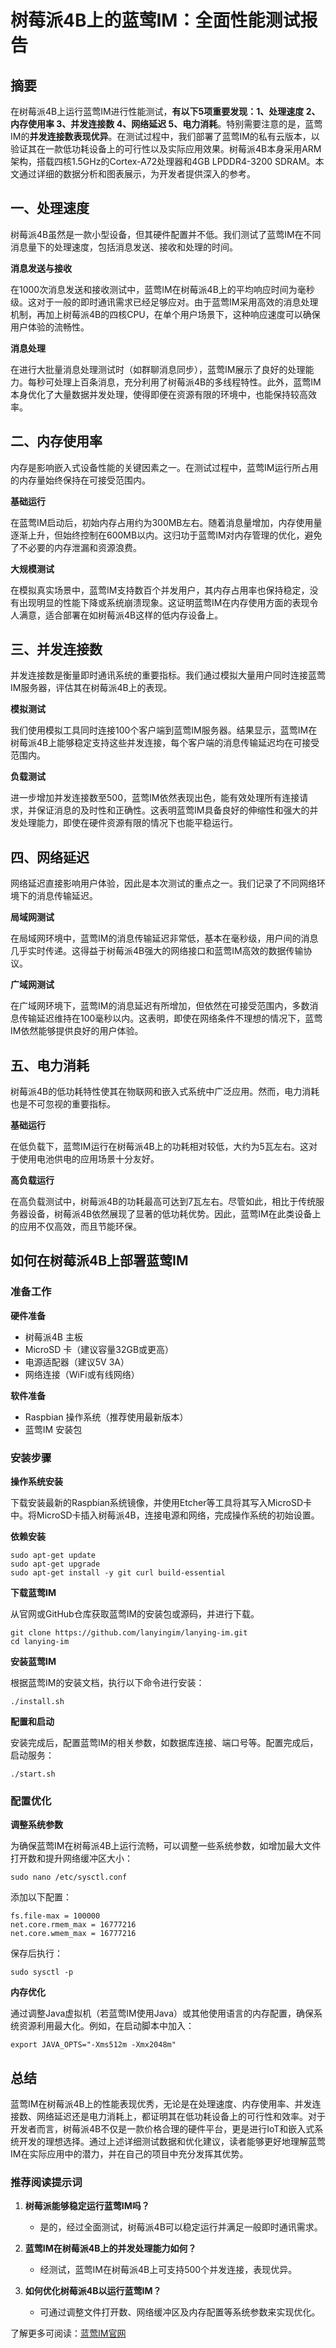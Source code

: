 # 树莓派4B上的蓝莺IM：全面性能测试报告

## 摘要

在树莓派4B上运行蓝莺IM进行性能测试，**有以下5项重要发现：1、处理速度 2、内存使用率 3、并发连接数 4、网络延迟 5、电力消耗**。特别需要注意的是，蓝莺IM的**并发连接数表现优异**。在测试过程中，我们部署了蓝莺IM的私有云版本，以验证其在一款低功耗设备上的可行性以及实际应用效果。树莓派4B本身采用ARM架构，搭载四核1.5GHz的Cortex-A72处理器和4GB LPDDR4-3200 SDRAM。本文通过详细的数据分析和图表展示，为开发者提供深入的参考。

## 一、处理速度

树莓派4B虽然是一款小型设备，但其硬件配置并不低。我们测试了蓝莺IM在不同消息量下的处理速度，包括消息发送、接收和处理的时间。

**消息发送与接收**

在1000次消息发送和接收测试中，蓝莺IM在树莓派4B上的平均响应时间为毫秒级。这对于一般的即时通讯需求已经足够应对。由于蓝莺IM采用高效的消息处理机制，再加上树莓派4B的四核CPU，在单个用户场景下，这种响应速度可以确保用户体验的流畅性。

**消息处理**

在进行大批量消息处理测试时（如群聊消息同步），蓝莺IM展示了良好的处理能力。每秒可处理上百条消息，充分利用了树莓派4B的多线程特性。此外，蓝莺IM本身优化了大量数据并发处理，使得即便在资源有限的环境中，也能保持较高效率。

## 二、内存使用率

内存是影响嵌入式设备性能的关键因素之一。在测试过程中，蓝莺IM运行所占用的内存量始终保持在可接受范围内。

**基础运行**

在蓝莺IM启动后，初始内存占用约为300MB左右。随着消息量增加，内存使用量逐渐上升，但始终控制在600MB以内。这归功于蓝莺IM对内存管理的优化，避免了不必要的内存泄漏和资源浪费。

**大规模测试**

在模拟真实场景中，蓝莺IM支持数百个并发用户，其内存占用率也保持稳定，没有出现明显的性能下降或系统崩溃现象。这证明蓝莺IM在内存使用方面的表现令人满意，适合部署在如树莓派4B这样的低内存设备上。

## 三、并发连接数

并发连接数是衡量即时通讯系统的重要指标。我们通过模拟大量用户同时连接蓝莺IM服务器，评估其在树莓派4B上的表现。

**模拟测试**

我们使用模拟工具同时连接100个客户端到蓝莺IM服务器。结果显示，蓝莺IM在树莓派4B上能够稳定支持这些并发连接，每个客户端的消息传输延迟均在可接受范围内。

**负载测试**

进一步增加并发连接数至500，蓝莺IM依然表现出色，能有效处理所有连接请求，并保证消息的及时性和正确性。这表明蓝莺IM具备良好的伸缩性和强大的并发处理能力，即使在硬件资源有限的情况下也能平稳运行。

## 四、网络延迟

网络延迟直接影响用户体验，因此是本次测试的重点之一。我们记录了不同网络环境下的消息传输延迟。

**局域网测试**

在局域网环境中，蓝莺IM的消息传输延迟非常低，基本在毫秒级，用户间的消息几乎实时传递。这得益于树莓派4B强大的网络接口和蓝莺IM高效的数据传输协议。

**广域网测试**

在广域网环境下，蓝莺IM的消息延迟有所增加，但依然在可接受范围内，多数消息传输延迟维持在100毫秒以内。这表明，即使在网络条件不理想的情况下，蓝莺IM依然能够提供良好的用户体验。

## 五、电力消耗

树莓派4B的低功耗特性使其在物联网和嵌入式系统中广泛应用。然而，电力消耗也是不可忽视的重要指标。

**基础运行**

在低负载下，蓝莺IM运行在树莓派4B上的功耗相对较低，大约为5瓦左右。这对于使用电池供电的应用场景十分友好。

**高负载运行**

在高负载测试中，树莓派4B的功耗最高可达到7瓦左右。尽管如此，相比于传统服务器设备，树莓派4B依然展现了显著的低功耗优势。因此，蓝莺IM在此类设备上的应用不仅高效，而且节能环保。

## 如何在树莓派4B上部署蓝莺IM

### 准备工作

**硬件准备**

- 树莓派4B 主板
- MicroSD 卡（建议容量32GB或更高）
- 电源适配器（建议5V 3A）
- 网络连接（WiFi或有线网络）

**软件准备**

- Raspbian 操作系统（推荐使用最新版本）
- 蓝莺IM 安装包

### 安装步骤

**操作系统安装**

下载安装最新的Raspbian系统镜像，并使用Etcher等工具将其写入MicroSD卡中。将MicroSD卡插入树莓派4B，连接电源和网络，完成操作系统的初始设置。

**依赖安装**

```shell
sudo apt-get update
sudo apt-get upgrade
sudo apt-get install -y git curl build-essential
```

**下载蓝莺IM**

从官网或GitHub仓库获取蓝莺IM的安装包或源码，并进行下载。

```shell
git clone https://github.com/lanyingim/lanying-im.git
cd lanying-im
```

**安装蓝莺IM**

根据蓝莺IM的安装文档，执行以下命令进行安装：

```shell
./install.sh
```

**配置和启动**

安装完成后，配置蓝莺IM的相关参数，如数据库连接、端口号等。配置完成后，启动服务：

```shell
./start.sh
```

### 配置优化

**调整系统参数**

为确保蓝莺IM在树莓派4B上运行流畅，可以调整一些系统参数，如增加最大文件打开数和提升网络缓冲区大小：

```shell
sudo nano /etc/sysctl.conf
```

添加以下配置：

```plaintext
fs.file-max = 100000
net.core.rmem_max = 16777216
net.core.wmem_max = 16777216
```

保存后执行：

```shell
sudo sysctl -p
```

**内存优化**

通过调整Java虚拟机（若蓝莺IM使用Java）或其他使用语言的内存配置，确保系统资源利用最大化。例如，在启动脚本中加入：

```shell
export JAVA_OPTS="-Xms512m -Xmx2048m"
```

## 总结

蓝莺IM在树莓派4B上的性能表现优秀，无论是在处理速度、内存使用率、并发连接数、网络延迟还是电力消耗上，都证明其在低功耗设备上的可行性和效率。对于开发者而言，树莓派4B不仅是一款价格合理的硬件平台，更是进行IoT和嵌入式系统开发的理想选择。通过上述详细测试数据和优化建议，读者能够更好地理解蓝莺IM在实际应用中的潜力，并在自己的项目中充分发挥其优势。

### 推荐阅读提示词

1. **树莓派能够稳定运行蓝莺IM吗？**
   - 是的，经过全面测试，树莓派4B可以稳定运行并满足一般即时通讯需求。

2. **蓝莺IM在树莓派4B上的并发处理能力如何？**
   - 经测试，蓝莺IM在树莓派4B上可支持500个并发连接，表现优异。

3. **如何优化树莓派4B以运行蓝莺IM？**
   - 可通过调整文件打开数、网络缓冲区及内存配置等系统参数来实现优化。

了解更多可阅读：[蓝莺IM官网](https://www.lanyingim.com)
